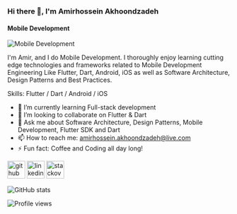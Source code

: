 ### Hi there 👋, I'm Amirhossein Akhoondzadeh
#### Mobile Development
![Mobile Development](https://media-exp1.licdn.com/dms/image/C4D16AQFc7mQMUIiN7w/profile-displaybackgroundimage-shrink_200_800/0/1608923871452?e=1617235200&v=beta&t=LQ0Fg215jMqm7QpjNrgmHy2IKhuQTaczc1mq6cuM6V4)

I'm Amir, and I do Mobile Development. I thoroughly enjoy learning cutting edge technologies and frameworks related to Mobile Development Engineering Like Flutter, Dart, Android, iOS as well as Software Architecture, Design Patterns and Best Practices.

Skills: Flutter / Dart / Android / iOS

- 🌱 I’m currently learning Full-stack development 
- 👯 I’m looking to collaborate on Flutter & Dart 
- 💬 Ask me about Software Architecture, Design Patterns, Mobile Development, Flutter SDK and Dart 
- 📫 How to reach me: amirhossein.akhoondzadeh@live.com 
- ⚡ Fun fact: Coffee and Coding all day long! 


[<img src='https://cdn.jsdelivr.net/npm/simple-icons@3.0.1/icons/github.svg' alt='github' height='40'>](https://github.com/amirhosseinakhoondzadeh)  [<img src='https://cdn.jsdelivr.net/npm/simple-icons@3.0.1/icons/linkedin.svg' alt='linkedin' height='40'>](https://www.linkedin.com/in/amirhosseinakhoondzadeh/)  [<img src='https://cdn.jsdelivr.net/npm/simple-icons@3.0.1/icons/stackoverflow.svg' alt='stackoverflow' height='40'>](https://stackoverflow.com/users/4297023)  

![GitHub stats](https://github-readme-stats.vercel.app/api?username=amirhosseinakhoondzadeh&show_icons=true)  

![Profile views](https://gpvc.arturio.dev/amirhosseinakhoondzadeh)  
